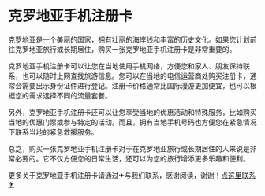 # 克罗地亚手机注册卡

克罗地亚是一个美丽的国家，拥有壮丽的海岸线和丰富的历史文化。如果您计划前往克罗地亚旅行或长期居住，购买一张克罗地亚手机注册卡是非常重要的。

克罗地亚手机注册卡可以让您在当地使用手机网络，方便您和家人、朋友保持联系，也可以随时上网查找旅游信息。您可以在当地的电信运营商处购买注册卡，通常会需要出示身份证件进行登记。注册卡价格通常比国际漫游更加便宜，也可以根据您的需求选择不同的流量套餐。

另外，克罗地亚手机注册卡还可以让您享受当地的优惠活动和特殊服务，比如购买当地的优惠门票或参与特定的活动。而且，拥有当地手机号码也方便您在紧急情况下联系当地的紧急救援服务。

总之，购买一张克罗地亚手机注册卡对于在克罗地亚旅行或长期居住的人来说是非常必要的。它不仅方便您的日常生活，还可以为您的旅行增添更多乐趣和便利。

更多关于克罗地亚手机注册卡请通过✈与我们联系，感谢阅读，谢谢！[点这里联系✈](https://ss.k02.cc)